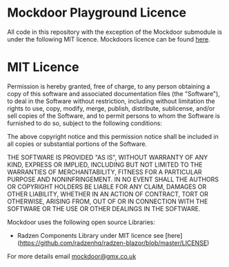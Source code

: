 Mockdoor Playground Licence
================
All code in this repository with the exception of the Mockdoor submodule is under the following MIT licence. Mockdoors licence can be found [here](https://raw.githubusercontent.com/mymockdoor/mockdoor/main/LICENCE.md).

# MIT Licence
Permission is hereby granted, free of charge, to any person obtaining a copy of this software and associated documentation files (the "Software"), to deal in the Software without restriction, including without limitation the rights to use, copy, modify, merge, publish, distribute, sublicense, and/or sell copies of the Software, and to permit persons to whom the Software is furnished to do so, subject to the following conditions:

The above copyright notice and this permission notice shall be included in all copies or substantial portions of the Software.

THE SOFTWARE IS PROVIDED "AS IS", WITHOUT WARRANTY OF ANY KIND, EXPRESS OR IMPLIED, INCLUDING BUT NOT LIMITED TO THE WARRANTIES OF MERCHANTABILITY, FITNESS FOR A PARTICULAR PURPOSE AND NONINFRINGEMENT. IN NO EVENT SHALL THE AUTHORS OR COPYRIGHT HOLDERS BE LIABLE FOR ANY CLAIM, DAMAGES OR OTHER LIABILITY, WHETHER IN AN ACTION OF CONTRACT, TORT OR OTHERWISE, ARISING FROM, OUT OF OR IN CONNECTION WITH THE SOFTWARE OR THE USE OR OTHER DEALINGS IN THE SOFTWARE.

Mockdoor uses the following open source Libraries:
- Radzen Components Library under MIT licence see [here] (https://github.com/radzenhq/radzen-blazor/blob/master/LICENSE)


For more details email [mockdoor@gmx.co.uk](mailto:mockdoor@gmx.co.uk)